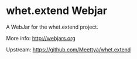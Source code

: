 whet.extend Webjar
===================

A WebJar for the whet.extend project.

More info: http://webjars.org

Upstream: https://github.com/Meettya/whet.extend
